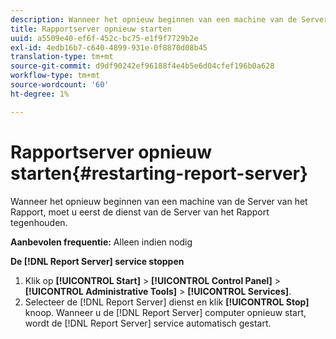 ```yaml
---
description: Wanneer het opnieuw beginnen van een machine van de Server van het Rapport, moet u eerst de dienst van de Server van het Rapport tegenhouden.
title: Rapportserver opnieuw starten
uuid: a5509e40-ef6f-452c-bc75-e1f9f7729b2e
exl-id: 4edb16b7-c640-4899-931e-0f8870d08b45
translation-type: tm+mt
source-git-commit: d9df90242ef96188f4e4b5e6d04cfef196b0a628
workflow-type: tm+mt
source-wordcount: '60'
ht-degree: 1%

---
```


# Rapportserver opnieuw starten{#restarting-report-server}

Wanneer het opnieuw beginnen van een machine van de Server van het Rapport, moet u eerst de dienst van de Server van het Rapport tegenhouden.

**Aanbevolen frequentie:** Alleen indien nodig

**De  [!DNL Report Server] service stoppen**

1. Klik op **[!UICONTROL Start]** > **[!UICONTROL Control Panel]** > **[!UICONTROL Administrative Tools]** > **[!UICONTROL Services]**.
1. Selecteer de [!DNL Report Server] dienst en klik **[!UICONTROL Stop]** knoop.
Wanneer u de [!DNL Report Server] computer opnieuw start, wordt de [!DNL Report Server] service automatisch gestart.
